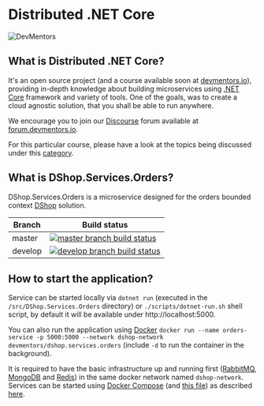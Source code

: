 # Distributed .NET Core

![DevMentors](https://github.com/devmentors/DNC-DShop/blob/master/assets/devmentors_logo.png)

**What is Distributed .NET Core?**
----------------

It's an open source project (and a course available soon at [devmentors.io](https://devmentors.io)), providing in-depth knowledge about building microservices using [.NET Core](https://www.microsoft.com/net/learn/get-started-with-dotnet-tutorial) framework and variety of tools. One of the goals, was to create a cloud agnostic solution, that you shall be able to run anywhere. 

We encourage you to join our [Discourse](https://www.discourse.org) forum available at [forum.devmentors.io](https://forum.devmentors.io).

For this particular course, please have a look at the topics being discussed under this [category](https://forum.devmentors.io/c/courses/distributed-dotnet-core).

**What is DShop.Services.Orders?**
----------------

DShop.Services.Orders is a microservice designed for the orders bounded context [DShop](https://github.com/devmentors/DNC-DShop) solution.

|Branch             |Build status                                                  
|-------------------|-----------------------------------------------------
|master             |[![master branch build status](https://api.travis-ci.org/devmentors/DNC-DShop.Services.Orders.svg?branch=master)](https://travis-ci.org/devmentors/DNC-DShop.Services.Orders)
|develop            |[![develop branch build status](https://api.travis-ci.org/devmentors/DNC-DShop.Services.Orders.svg?branch=develop)](https://travis-ci.org/devmentors/DNC-DShop.Services.Orders/branches)


**How to start the application?**
----------------

Service can be started locally via `dotnet run` (executed in the `/src/DShop.Services.Orders` directory) or `./scripts/dotnet-run.sh` shell script, by default it will be available under http://localhost:5000.

You can also run the application using [Docker](https://www.docker.com) `docker run --name orders-service -p 5000:5000 --network dshop-network devmentors/dshop.services.orders` (include `-d` to run the container in the background).

It is required to have the basic infrastructure up and running first ([RabbitMQ](https://www.rabbitmq.com), [MongoDB](https://www.mongodb.com) and [Redis](https://redis.io)) in the same docker network named `dshop-network`. Services can be started using [Docker Compose](https://docs.docker.com/compose) (and [this file](https://github.com/devmentors/DNC-DShop/blob/master/compose/docker-compose-infrastructure.yml)) as described [here](https://github.com/devmentors/DNC-DShop).